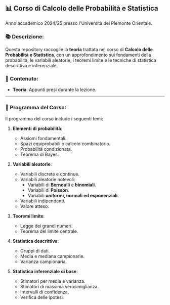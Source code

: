 ## 📊 Corso di **Calcolo delle Probabilità e Statistica**  
Anno accademico 2024/25 presso l'Università del Piemonte Orientale.  

### 📚 Descrizione:  
Questa repository raccoglie la **teoria** trattata nel corso di **Calcolo delle Probabilità e Statistica**, con un approfondimento sui fondamenti della probabilità, le variabili aleatorie, i teoremi limite e le tecniche di statistica descrittiva e inferenziale.  

### 📂 Contenuto:  
- **Teoria**: Appunti presi durante la lezione.  

---

### 📘 Programma del Corso:  
Il programma del corso include i seguenti temi:

1. **Elementi di probabilità**:  
   - Assiomi fondamentali.  
   - Spazi equiprobabili e calcolo combinatorio.  
   - Probabilità condizionata.  
   - Teorema di Bayes.  

2. **Variabili aleatorie**:  
   - Variabili discrete e continue.  
   - Variabili aleatorie notevoli:
     - Variabili di **Bernoulli** e **binomiali**.
     - Variabili di **Poisson**.
     - Variabili **uniformi, normali ed esponenziali**.  
   - Variabili indipendenti.  
   - Valore atteso.  

3. **Teoremi limite**:  
   - Legge dei grandi numeri.  
   - Teorema del limite centrale.  

4. **Statistica descrittiva**:  
   - Gruppi di dati.  
   - Media e mediana campionarie.  
   - Varianza campionaria.  

5. **Statistica inferenziale di base**:  
   - Stimatori per media e varianza.  
   - Stimatori di massima verosimiglianza.  
   - Intervalli di confidenza.  
   - Verifica delle ipotesi.  
